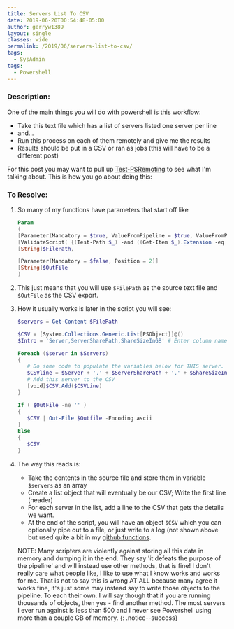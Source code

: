 ```yaml
---
title: Servers List To CSV
date: 2019-06-20T00:54:48-05:00
author: gerryw1389
layout: single
classes: wide
permalink: /2019/06/servers-list-to-csv/
tags:
  - SysAdmin
tags:
  - Powershell
---
```

<!--more-->

### Description:

One of the main things you will do with powershell is this workflow:

- Take this text file which has a list of servers listed one server per line
- and...
- Run this process on each of them remotely and give me the results
- Results should be put in a CSV or ran as jobs (this will have to be a different post)

For this post you may want to pull up [Test-PSRemoting](https://github.com/gerryw1389/powershell/blob/main/gwNetworking/Public/Test-PSRemoting.ps1) to see what I'm talking about. This is how you go about doing this:

### To Resolve:
 
1. So many of my functions have parameters that start off like

   ```powershell
   Param
   (
   [Parameter(Mandatory = $true, ValueFromPipeline = $true, ValueFromPipelineByPropertyName = $true, Position = 0)]   
   [ValidateScript( {(Test-Path $_) -and ((Get-Item $_).Extension -eq ".txt")})]
   [String]$FilePath,

   [Parameter(Mandatory = $false, Position = 2)]
   [String]$OutFile
   )
   ```

2. This just means that you will use `$FilePath` as the source text file and `$OutFile` as the CSV export.

3. How it usually works is later in the script you will see:

   ```powershell
   $servers = Get-Content $FilePath

   $CSV = [System.Collections.Generic.List[PSObject]]@()
   $Intro = 'Server,ServerSharePath,ShareSizeInGB' # Enter column names

   Foreach ($server in $Servers)
   {
      # Do some code to populate the variables below for THIS server.
      $CSVline = $Server + ',' + $ServerSharePath + ',' + $ShareSizeInGB
      # Add this server to the CSV
      [void]$CSV.Add($CSVLine)
   }

   If ( $OutFile -ne '' )
   {
      $CSV | Out-File $Outfile -Encoding ascii
   }
   Else
   {
      $CSV
   }
   ```

4. The way this reads is:
 
   - Take the contents in the source file and store them in variable `$servers` as an array
   - Create a list object that will eventually be our CSV; Write the first line (header)
   - For each server in the list, add a line to the CSV that gets the details we want.
   - At the end of the script, you will have an object `$CSV` which you can optionally pipe out to a file, or just write to a log (not shown above but used quite a bit in my [github functions](https://github.com/gerryw1389/powershell/).

   NOTE: Many scripters are violently against storing all this data in memory and dumping it in the end. They say 'it defeats the purpose of the pipeline' and will instead use other methods, that is fine! I don't really care what people like, I like to use what I know works and works for me. That is not to say this is wrong AT ALL because many agree it works fine, it's just some may instead say to write those objects to the pipeline. To each their own. I will say though that if you are running thousands of objects, then yes - find another method. The most servers I ever run against is less than 500 and I never see Powershell using more than a couple GB of memory.
   {: .notice--success}
